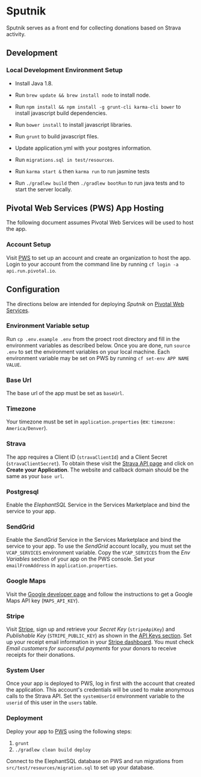 # Sputnik

Sputnik serves as a front end for collecting donations based on Strava activity. 

## Development

### Local Development Environment Setup

- Install Java 1.8.
- Run `brew update && brew install node` to install node.
- Run `npm install && npm install -g grunt-cli karma-cli bower` to install javascript build dependencies.
- Run `bower install` to install javascript libraries.
- Run `grunt` to build javascript files.
- Update application.yml with your postgres information.
- Run `migrations.sql in test/resources`.

- Run `karma start &` then `karma run` to run jasmine tests
- Run `./gradlew build` then `./gradlew bootRun` to run java tests and to start the server locally.

## Pivotal Web Services (PWS) App Hosting

The following document assumes Pivotal Web Services will be used to host the app. 

### Account Setup

Visit [PWS](http://run.pivotal.io/) to set up an account and create an organization to host the app. Login to your 
account from the command line by running `cf login -a api.run.pivotal.io`.

## Configuration

The directions below are intended for deploying *Sputnik* on [Pivotal Web Services](https://run.pivotal.io/).

### Environment Variable setup

Run `cp .env.example .env` from the proect root directory and fill in the environment variables as described below. Once
you are done, run `source .env` to set the environment variables on your local machine. Each environment variable may
be set on PWS by running `cf set-env APP NAME VALUE`.
 
### Base Url

The base url of the app must be set as `baseUrl`. 

### Timezone

Your timezone must be set in `application.properties` (ex: `timezone: America/Denver`).

### Strava

The app requires a Client ID (`stravaClientId`) and a Client Secret (`stravaClientSecret`). To obtain these visit the 
[Strava API page](http://www.strava.com/developers) and click on **Create your Application**. The website and 
callback domain should be the same as your `base url`.

### Postgresql

Enable the *ElephantSQL* Service in the Services Marketplace and bind the service to your app. 

### SendGrid

Enable the *SendGrid* Service in the Services Marketplace and bind the service to your app. To use the *SendGrid* 
account locally, you must set the `VCAP_SERVICES` environment variable. Copy the `VCAP_SERVICES` from the 
*Env Variables* section of your app on the PWS console. Set your `emailFromAddress` in `application.properties`.

### Google Maps

Visit the [Google developer page](https://developers.google.com/maps/documentation/staticmaps/#api_key) and follow the 
instructions to get a Google Maps API key (`MAPS_API_KEY`).

### Stripe

Visit [Stripe](https://dashboard.stripe.com/register), sign up and retrieve your *Secret Key* (`stripeApiKey`) and 
*Publishable Key* (`STRIPE_PUBLIC_KEY`) as shown in the [API Keys section](https://dashboard.stripe.com/account/apikeys).
Set up your receipt email information in your [Stripe dashboard](https://dashboard.stripe.com/account/emails). You must
check *Email customers for successful payments* for your donors to receive receipts for their donations.

### System User

Once your app is deployed to PWS, log in first with the account that created the application. This account's credentials
will be used to make anonymous calls to the Strava API. Set the `systemUserId` environment variable to the `userid` of 
this user in the `users` table.

### Deployment

Deploy your app to [PWS](https://run.pivotal.io/) using the following steps:

1. `grunt`
1. `./gradlew clean build deploy`

Connect to the ElephantSQL 
database on PWS and run migrations from `src/test/resources/migration.sql` to set up your database.
